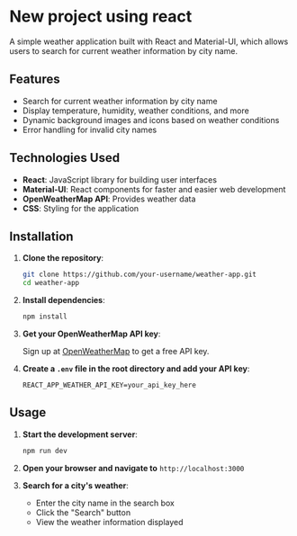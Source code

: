 # New project using react 

A simple weather application built with React and Material-UI, which allows users to search for current weather information by city name.

## Features

- Search for current weather information by city name
- Display temperature, humidity, weather conditions, and more
- Dynamic background images and icons based on weather conditions
- Error handling for invalid city names


## Technologies Used

- **React**: JavaScript library for building user interfaces
- **Material-UI**: React components for faster and easier web development
- **OpenWeatherMap API**: Provides weather data
- **CSS**: Styling for the application

## Installation

1. **Clone the repository**:

    ```sh
    git clone https://github.com/your-username/weather-app.git
    cd weather-app
    ```

2. **Install dependencies**:

    ```sh
    npm install
    ```

3. **Get your OpenWeatherMap API key**:

    Sign up at [OpenWeatherMap](https://openweathermap.org/) to get a free API key.

4. **Create a `.env` file in the root directory and add your API key**:

    ```env
    REACT_APP_WEATHER_API_KEY=your_api_key_here
    ```

## Usage

1. **Start the development server**:

    ```sh
    npm run dev
    ```

2. **Open your browser and navigate to** `http://localhost:3000`

3. **Search for a city's weather**:

    - Enter the city name in the search box
    - Click the "Search" button
    - View the weather information displayed
